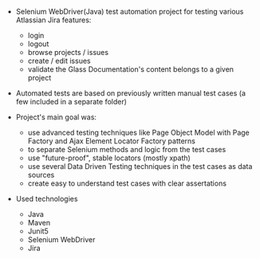 - Selenium WebDriver(Java) test automation project for testing various Atlassian Jira features:
  - login
  - logout
  - browse projects / issues
  - create / edit issues
  - validate the Glass Documentation's content belongs to a given project

- Automated tests are based on previously written manual test cases (a few included in a separate folder)

- Project's main goal was:
  - use advanced testing techniques like Page Object Model with Page Factory and Ajax Element Locator Factory patterns
  - to separate Selenium methods and logic from the test cases
  - use "future-proof", stable locators (mostly xpath)
  - use several Data Driven Testing techniques in the test cases as data sources
  - create easy to understand test cases with clear assertations

- Used technologies
  - Java
  - Maven
  - Junit5
  - Selenium WebDriver
  - Jira
